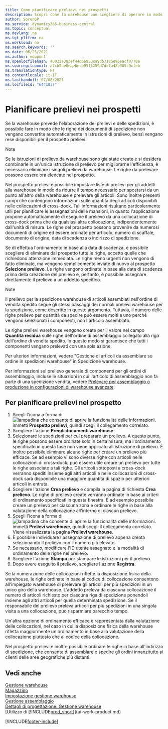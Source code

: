 ```yaml
---
title: Come pianificare prelievi nei prospetti
description: Scopri come la warehouse può scegliere di operare in modo che le righe sui documenti di spedizione siano rese disponibili per il prospetto prelievi.
author: SorenGP
ms.service: dynamics365-business-central
ms.topic: conceptual
ms.devlang: na
ms.tgt_pltfrm: na
ms.workload: na
ms.search.keywords: ''
ms.date: 06/25/2021
ms.author: edupont
ms.openlocfilehash: 46032a3a3ef44d56953ca9db7185e96eacf0770e
ms.sourcegitcommit: a7cb0be8eae6ece95f5259d7de7a48b385c9cfeb
ms.translationtype: HT
ms.contentlocale: it-IT
ms.lasthandoff: 07/08/2021
ms.locfileid: "6441837"
---
```

# <a name="plan-picks-in-worksheets"></a>Pianificare prelievi nei prospetti

Se la warehouse prevede l'elaborazione dei prelievi e delle spedizioni, è possibile fare in modo che le righe dei documenti di spedizione non vengano convertite automaticamente in istruzioni di prelievo, bensì vengano rese disponibili per il prospetto prelievi.  

> [!NOTE]  
> Se le istruzioni di prelievo da warehouse sono già state create e si desidera combinarle in un'unica istruzione di prelievo per migliorarne l'efficienza, è necessario eliminare i singoli prelievi da warehouse. Le righe da prelevare possono essere ora elencate nel prospetto.  

Nel prospetto prelievi è possibile impostare liste di prelievi per gli addetti alla warehouse in modo da ridurre il tempo necessario per spostarsi da un punto all'altro della warehouse e prelevare gli articoli. Sono inoltre presenti campi che contengono informazioni sulle quantità degli articoli disponibili nelle collocazioni di cross-dock. Tali informazioni risultano particolarmente utili per pianificare le assegnazioni delle mansioni, in quanto l'applicazione propone automaticamente di eseguire il prelievo da una collocazione di cross-dock prima che da qualsiasi altra collocazione, indipendentemente dall'unità di misura. Le righe del prospetto possono provenire da numerosi documenti di origine ed essere ordinate per articolo, numero di scaffale, documento di origine, data di scadenza o indirizzo di spedizione.  

Se di effettua l'ordinamento in base alla data di scadenza, è possibile scegliere di eliminare dal prospetto tutte le righe, eccetto quelle che richiedono attenzione immediata. Le righe meno urgenti non vengono di fatto eliminate, ma vengono semplicemente inviate di nuovo al prospetto **Selezione prelievo**. Le righe vengono ordinate in base alla data di scadenza prima della creazione del prelievo e, pertanto, è possibile assegnare direttamente il prelievo a un addetto specifico.  

> [!NOTE]  
> Il prelievo per la spedizione warehouse di articoli assemblati nell'ordine di vendita spedito segue gli stessi passaggi dei normali prelievi warehouse per la spedizione, come descritto in questo argomento. Tuttavia, il numero delle righe prelievo per quantità da spedire può essere molti a uno perché vengono selezionati i componenti, non l'articolo assemblato.  
>
> Le righe prelievi warehouse vengono create per il valore nel campo **Quantità residua** sulle righe dell'ordine di assemblaggio collegato alla riga dell'ordine di vendita spedito. In questo modo si garantisce che tutti i componenti vengano prelevati con una sola azione.  
>
> Per ulteriori informazioni, vedere "Gestione di articoli da assemblare su ordine in spedizioni warehouse" in Spedizione warehouse.  
>
> Per informazioni sul prelievo generale di componenti per gli ordini di assemblaggio, incluse le situazioni in cui l'articolo di assemblaggio non fa parte di una spedizione vendita, vedere [Prelevare per assemblaggio o produzione in configurazioni di warehouse avanzate](warehouse-how-to-pick-for-internal-operations-in-advanced-warehousing.md).  

## <a name="to-plan-picks-in-the-worksheet"></a>Per pianificare prelievi nel prospetto

1. Scegli l'icona a forma di ![lampadina che consente di aprire la funzionalità delle informazioni.](media/ui-search/search_small.png "Informazioni sull'operazione che si desidera eseguire") immetti **Prospetto prelievi**, quindi scegli il collegamento correlato.  
2. Scegliere l'azione **Prendi documenti warehouse**.  
3. Selezionare le spedizioni per cui preparare un prelievo. A questo punto, le righe possono essere ordinate solo in certa misura, ma l'ordinamento specificato in questa fase non viene applicato all'istruzione di prelievo. È inoltre possibile eliminare alcune righe per creare un prelievo più efficace. Se ad esempio vi sono diverse righe con articoli nelle collocazioni di cross-dock, può essere utile creare un prelievo per tutte le righe associate a tali righe. Gli articoli sottoposti a cross-dock verranno spediti insieme agli altri articoli e nelle collocazioni di cross-dock sarà disponibile una maggiore quantità di spazio per ulteriori articoli in entrata.  
4. Scegliere l'azione **Crea prelievo** e compila la pagina di richiesta **Crea prelievo**. Le righe di prelievo create verranno ordinate in base ai criteri di ordinamento specificati in questa finestra. È ad esempio possibile creare un prelievo per ciascuna zona e ordinare le righe in base alla valutazione della collocazione all'interno di ciascun prelievo.  
5. Scegli l'icona a forma di ![lampadina che consente di aprire la funzionalità delle informazioni.](media/ui-search/search_small.png "Informazioni sull'operazione che si desidera eseguire") immetti **Prelievi warehouse**, quindi scegli il collegamento correlato. Viene visualizzata la pagina **Prelievi warehouse**.  
6. È possibile individuare l'assegnazione di prelievo appena creata selezionando il prelievo con il numero più elevato.  
7. Se necessario, modificare l'ID utente assegnato e la modalità di ordinamento delle righe nel prelievo.  
8. Scegliere l'azione **Stampa** per stampare le istruzioni per il prelievo.  
9. Dopo avere eseguito il prelievo, scegliere l'azione **Registra**.  

Se la numerazione delle collocazioni riflette la disposizione fisica della warehouse, le righe ordinate in base al codice di collocazione consentono all'impiegato warehouse di prelevare gli articoli per più spedizioni in un unico giro della warehouse. L'addetto preleva da ciascuna collocazione il numero di articoli richiesto per ciascuna riga di spedizione ponendoli insieme agli altri articoli per quella determinata spedizione. Se il responsabile del prelievo preleva articoli per più spedizioni in una singola visita a una collocazione, può risparmiare parecchio tempo.  

Un'altra opzione di ordinamento efficace è rappresentata dalla valutazione delle collocazioni, nel caso in cui la disposizione fisica della warehouse rifletta maggiormente un ordinamento in base alla valutazione della collocazione piuttosto che al codice della collocazione.  

Nel prospetto prelievi è inoltre possibile ordinare le righe in base all'indirizzo di spedizione, che consente di assemblare e spedire gli ordini innanzitutto ai clienti delle aree geografiche più distanti.  

## <a name="see-also"></a>Vedi anche

[Gestione warehouse](warehouse-manage-warehouse.md)  
[Magazzino](inventory-manage-inventory.md)  
[Impostazione gestione warehouse](warehouse-setup-warehouse.md)  
[Gestione assemblaggio](assembly-assemble-items.md)  
[Dettagli di progettazione: Gestione warehouse](design-details-warehouse-management.md)  
[Utilizzo di [!INCLUDE[prod_short](includes/prod_short.md)]](ui-work-product.md)  


[!INCLUDE[footer-include](includes/footer-banner.md)]